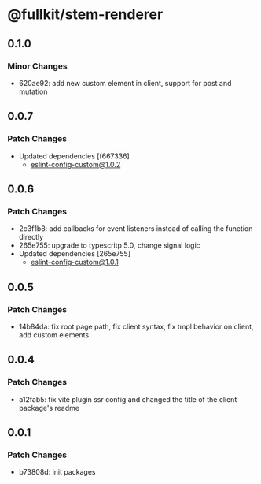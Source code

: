 # @fullkit/stem-renderer

## 0.1.0

### Minor Changes

- 620ae92: add new custom element in client, support for post and mutation

## 0.0.7

### Patch Changes

- Updated dependencies [f667336]
  - eslint-config-custom@1.0.2

## 0.0.6

### Patch Changes

- 2c3f1b8: add callbacks for event listeners instead of calling the function directly
- 265e755: upgrade to typescritp 5.0, change signal logic
- Updated dependencies [265e755]
  - eslint-config-custom@1.0.1

## 0.0.5

### Patch Changes

- 14b84da: fix root page path, fix client syntax, fix tmpl behavior on client, add custom elements

## 0.0.4

### Patch Changes

- a12fab5: fix vite plugin ssr config and changed the title of the client package's readme

## 0.0.1

### Patch Changes

- b73808d: init packages
